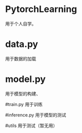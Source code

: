 # PytorchLearning
用于个人自学。

# data.py
用于数据的加载

# model.py
用于模型的构建、

#train.py
用于训练

#inference.py
用于模型的测试

#utils
用于测试（暂无用）
